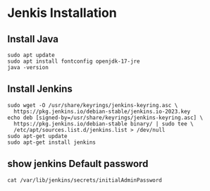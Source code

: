 # Jenkis Installation

## Install Java

```
sudo apt update
sudo apt install fontconfig openjdk-17-jre
java -version

```

## Install Jenkins

```
sudo wget -O /usr/share/keyrings/jenkins-keyring.asc \
  https://pkg.jenkins.io/debian-stable/jenkins.io-2023.key
echo deb [signed-by=/usr/share/keyrings/jenkins-keyring.asc] \
  https://pkg.jenkins.io/debian-stable binary/ | sudo tee \
  /etc/apt/sources.list.d/jenkins.list > /dev/null
sudo apt-get update
sudo apt-get install jenkins

```

## show jenkins Default password

```
cat /var/lib/jenkins/secrets/initialAdminPassword
```
